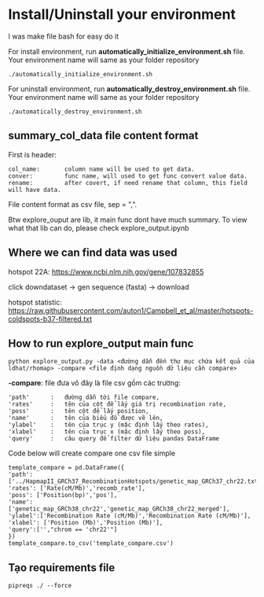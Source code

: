 # Install/Uninstall your environment

I was make file bash for easy do it

For install environment, run **automatically_initialize_environment.sh** file. Your environment name will same as your folder repository

    ./automatically_initialize_environment.sh

For uninstall environment, run **automatically_destroy_environment.sh** file. Your environment name will same as your folder repository

    ./automatically_destroy_environment.sh

## summary_col_data file content format

First is header:

    col_name:       column name will be used to get data.
    conver:         func name, will used to get func convert value data.
    rename:         after covert, if need rename that column, this field will have data.

File content format as csv file, sep = ",".

Btw explore_ouput are lib, it main func dont have much summary. To view what that lib can do, please check explore_output.ipynb

## Where we can find data was used

hotspot 22A: https://www.ncbi.nlm.nih.gov/gene/107832855

click downdataset -> gen sequence (fasta) -> download

hotspot statistic: https://raw.githubusercontent.com/auton1/Campbell_et_al/master/hotspots-coldspots-b37-filtered.txt

## How to run explore_output main func

```script
python explore_output.py -data <đường dẫn đến thư mục chứa kết quả của ldhat/rhomap> -compare <file định dạng nguồn dữ liệu cần compare>
```

**-compare**: file đưa vô đây là file csv gồm các trường:

```scipt
'path'      :   đường dẫn tới file compare,
'rates'     :   tên của cột để lấy giá trị recombination rate,
'poss'      :   tên cột để lấy position,
'name'      :   tên của biểu đồ được vẽ lên,
'ylabel'    :   tên của trục y (mặc định lấy theo rates),
'xlabel'    :   tên của trục x (mặc định lấy theo poss),
'query'     :   câu query để filter dữ liệu pandas DataFrame
```

Code below will create compare one csv file simple

```code
template_compare = pd.DataFrame({
'path':['../HapmapII_GRCh37_RecombinationHotspots/genetic_map_GRCh37_chr22.txt','./genetic_map_GRCh38_merged.tab'],
'rates': ['Rate(cM/Mb)','recomb_rate'],
'poss': ['Position(bp)','pos'],
'name': ['genetic_map_GRCh38_chr22','genetic_map_GRCh38_chr22_merged'],
'ylabel':['Recombination Rate (cM/Mb)','Recombination Rate (cM/Mb)'],
'xlabel': ['Position (Mb)','Position (Mb)'],
'query':['',"chrom == 'chr22'"]
})
template_compare.to_csv('template_compare.csv')
```

## Tạo requirements file

```
pipreqs ./ --force
```
